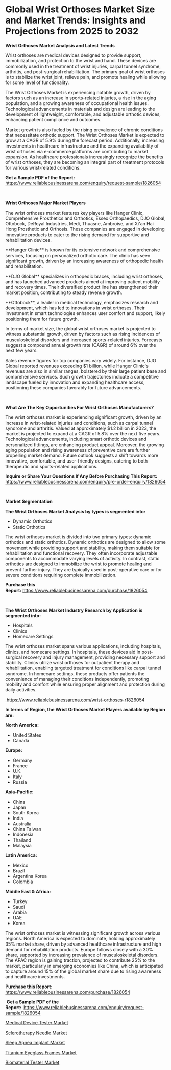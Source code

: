 <p><h1>Global Wrist Orthoses Market Size and Market Trends: Insights and Projections from 2025 to 2032</h1></p><p><strong>Wrist Orthoses Market Analysis and Latest Trends</strong></p>
<p><p>Wrist orthoses are medical devices designed to provide support, immobilization, and protection to the wrist and hand. These devices are commonly used in the treatment of wrist injuries, carpal tunnel syndrome, arthritis, and post-surgical rehabilitation. The primary goal of wrist orthoses is to stabilize the wrist joint, relieve pain, and promote healing while allowing for some level of functionality.</p><p>The Wrist Orthoses Market is experiencing notable growth, driven by factors such as an increase in sports-related injuries, a rise in the aging population, and a growing awareness of occupational health issues. Technological advancements in materials and design are leading to the development of lightweight, comfortable, and adjustable orthotic devices, enhancing patient compliance and outcomes. </p><p>Market growth is also fueled by the rising prevalence of chronic conditions that necessitate orthotic support. The Wrist Orthoses Market is expected to grow at a CAGR of 5.9% during the forecast period. Additionally, increasing investments in healthcare infrastructure and the expanding availability of wrist orthoses via e-commerce platforms are contributing to market expansion. As healthcare professionals increasingly recognize the benefits of wrist orthoses, they are becoming an integral part of treatment protocols for various wrist-related conditions.</p></p>
<p><strong>Get a Sample PDF of the Report:&nbsp;</strong> <a href="https://www.reliablebusinessarena.com/enquiry/request-sample/1826054?utm_campaign=2136&utm_medium=2&utm_source=Github&utm_content=ia&utm_term=03032025&utm_id=wrist-orthoses">https://www.reliablebusinessarena.com/enquiry/request-sample/1826054</a></p>
<p>&nbsp;</p>
<p><strong>Wrist Orthoses Major Market Players</strong></p>
<p><p>The wrist orthoses market features key players like Hanger Clinic, Comprehensive Prosthetics and Orthotics, Essex Orthopaedics, DJO Global, Ottobock, DeRoyal Industries, Medi, Thuasne, Ambroise, and Xi'an Hai Hong Prosthetic and Orthosis. These companies are engaged in developing innovative products to cater to the rising demand for supportive and rehabilitation devices.</p><p>**Hanger Clinic** is known for its extensive network and comprehensive services, focusing on personalized orthotic care. The clinic has seen significant growth, driven by an increasing awareness of orthopedic health and rehabilitation.</p><p>**DJO Global** specializes in orthopedic braces, including wrist orthoses, and has launched advanced products aimed at improving patient mobility and recovery times. Their diversified product line has strengthened their market position, contributing to steady revenue growth.</p><p>**Ottobock**, a leader in medical technology, emphasizes research and development, which has led to innovations in wrist orthoses. Their investment in smart technologies enhances user comfort and support, likely positioning them for future growth.</p><p>In terms of market size, the global wrist orthoses market is projected to witness substantial growth, driven by factors such as rising incidences of musculoskeletal disorders and increased sports-related injuries. Forecasts suggest a compound annual growth rate (CAGR) of around 6% over the next few years.</p><p>Sales revenue figures for top companies vary widely. For instance, DJO Global reported revenues exceeding $1 billion, while Hanger Clinic's revenues are also in similar ranges, bolstered by their large patient base and comprehensive services. Such growth trajectories indicate a competitive landscape fueled by innovation and expanding healthcare access, positioning these companies favorably for future advancements.</p></p>
<p>&nbsp;</p>
<p><strong>What Are The Key Opportunities For Wrist Orthoses Manufacturers?</strong></p>
<p><p>The wrist orthoses market is experiencing significant growth, driven by an increase in wrist-related injuries and conditions, such as carpal tunnel syndrome and arthritis. Valued at approximately $1.2 billion in 2023, the market is projected to expand at a CAGR of 5.8% over the next five years. Technological advancements, including smart orthotic devices and personalized fittings, are enhancing product appeal. Moreover, the growing aging population and rising awareness of preventive care are further propelling market demand. Future outlook suggests a shift towards more innovative, comfortable, and user-friendly designs, catering to both therapeutic and sports-related applications.</p></p>
<p><strong>Inquire or Share Your Questions If Any Before Purchasing This Report:</strong> <a href="https://www.reliablebusinessarena.com/enquiry/pre-order-enquiry/1826054?utm_campaign=2136&utm_medium=2&utm_source=Github&utm_content=ia&utm_term=03032025&utm_id=wrist-orthoses">https://www.reliablebusinessarena.com/enquiry/pre-order-enquiry/1826054</a></p>
<p>&nbsp;</p>
<p><strong>Market Segmentation</strong></p>
<p><strong>The Wrist Orthoses Market Analysis by types is segmented into:</strong></p>
<p><ul><li>Dynamic Orthotics</li><li>Static Orthotics</li></ul></p>
<p><p>The wrist orthoses market is divided into two primary types: dynamic orthotics and static orthotics. Dynamic orthotics are designed to allow some movement while providing support and stability, making them suitable for rehabilitation and functional recovery. They often incorporate adjustable components to accommodate varying levels of activity. In contrast, static orthotics are designed to immobilize the wrist to promote healing and prevent further injury. They are typically used in post-operative care or for severe conditions requiring complete immobilization.</p></p>
<p><strong>Purchase this Report:&nbsp;</strong><a href="https://www.reliablebusinessarena.com/purchase/1826054?utm_campaign=2136&utm_medium=2&utm_source=Github&utm_content=ia&utm_term=03032025&utm_id=wrist-orthoses">https://www.reliablebusinessarena.com/purchase/1826054</a></p>
<p>&nbsp;</p>
<p><strong>The Wrist Orthoses Market Industry Research by Application is segmented into:</strong></p>
<p><ul><li>Hospitals</li><li>Clinics</li><li>Homecare Settings</li></ul></p>
<p><p>The wrist orthoses market spans various applications, including hospitals, clinics, and homecare settings. In hospitals, these devices aid in post-surgical recovery and injury management, providing necessary support and stability. Clinics utilize wrist orthoses for outpatient therapy and rehabilitation, enabling targeted treatment for conditions like carpal tunnel syndrome. In homecare settings, these products offer patients the convenience of managing their conditions independently, promoting mobility and comfort while ensuring proper alignment and protection during daily activities.</p></p>
<p><a href="https://www.reliablebusinessarena.com/wrist-orthoses-r1826054?utm_campaign=2136&utm_medium=2&utm_source=Github&utm_content=ia&utm_term=03032025&utm_id=wrist-orthoses">&nbsp;https://www.reliablebusinessarena.com/wrist-orthoses-r1826054</a></p>
<p><strong>In terms of Region, the Wrist Orthoses Market Players available by Region are:</strong></p>
<p>
    <p> <strong> North America: </strong>
        <ul>
            <li>United States</li>
            <li>Canada</li>
        </ul>
        </p> 
    <p> <strong> Europe: </strong>
        <ul>
            <li>Germany</li>
            <li>France</li>
            <li>U.K.</li>
            <li>Italy</li>
            <li>Russia</li>
        </ul>
        </p> 
    <p> <strong> Asia-Pacific: </strong>
        <ul>
            <li>China</li>
            <li>Japan</li>
            <li>South Korea</li>
            <li>India</li>
            <li>Australia</li>
            <li>China Taiwan</li>
            <li>Indonesia</li>
            <li>Thailand</li>
            <li>Malaysia</li>
        </ul>
        </p> 
    <p> <strong> Latin America: </strong>
        <ul>
            <li>Mexico</li>
            <li>Brazil</li>
            <li>Argentina Korea</li>
            <li>Colombia</li>
        </ul>
        </p> 
    <p> <strong> Middle East & Africa: </strong>
        <ul>
            <li>Turkey</li>
            <li>Saudi</li>
            <li>Arabia</li>
            <li>UAE</li>
            <li>Korea</li>
        </ul>
    </p>
    </p>
<p><p>The wrist orthoses market is witnessing significant growth across various regions. North America is expected to dominate, holding approximately 35% market share, driven by advanced healthcare infrastructure and high demand for rehabilitation products. Europe follows closely with a 30% share, supported by increasing prevalence of musculoskeletal disorders. The APAC region is gaining traction, projected to contribute 25% to the market, particularly in emerging economies like China, which is anticipated to capture around 15% of the global market share due to rising awareness and healthcare investments.</p></p>
<p><strong>Purchase this Report: </strong><a href="https://www.reliablebusinessarena.com/purchase/1826054?utm_campaign=2136&utm_medium=2&utm_source=Github&utm_content=ia&utm_term=03032025&utm_id=wrist-orthoses">https://www.reliablebusinessarena.com/purchase/1826054</a></p>
<p>&nbsp;<strong>Get a Sample PDF of the Report:&nbsp;&nbsp;</strong><a href="https://www.reliablebusinessarena.com/enquiry/request-sample/1826054?utm_campaign=2136&utm_medium=2&utm_source=Github&utm_content=ia&utm_term=03032025&utm_id=wrist-orthoses">https://www.reliablebusinessarena.com/enquiry/request-sample/1826054</a></p>
<p><strong></strong></p>
<p><p><a href="https://github.com/elvutedipela/Market-Research-Report-List-1/blob/main/medical-device-tester-market.md?utm_campaign=2136&utm_medium=2&utm_source=Github&utm_content=ia&utm_term=03032025&utm_id=wrist-orthoses">Medical Device Tester Market</a></p><p><a href="https://github.com/raaschadonle/Market-Research-Report-List-1/blob/main/sclerotherapy-needle-market.md?utm_campaign=2136&utm_medium=2&utm_source=Github&utm_content=ia&utm_term=03032025&utm_id=wrist-orthoses">Sclerotherapy Needle Market</a></p><p><a href="https://github.com/ritooesiaba/Market-Research-Report-List-1/blob/main/sleep-apnea-implant-market.md?utm_campaign=2136&utm_medium=2&utm_source=Github&utm_content=ia&utm_term=03032025&utm_id=wrist-orthoses">Sleep Apnea Implant Market</a></p><p><a href="https://github.com/aarajlyre/Market-Research-Report-List-1/blob/main/titanium-eyeglass-frames-market.md?utm_campaign=2136&utm_medium=2&utm_source=Github&utm_content=ia&utm_term=03032025&utm_id=wrist-orthoses">Titanium Eyeglass Frames Market</a></p><p><a href="https://github.com/sawrovpipolo/Market-Research-Report-List-1/blob/main/biomaterial-tester-market.md?utm_campaign=2136&utm_medium=2&utm_source=Github&utm_content=ia&utm_term=03032025&utm_id=wrist-orthoses">Biomaterial Tester Market</a></p></p>